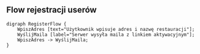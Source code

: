 ## Flow rejestracji userów


```graphviz
digraph RegisterFlow {
	WpiszAdres [text="Użytkownik wpisuje adres i nazwę restauracji"];
	WyślijMaila [label="Serwer wysyła maila z linkiem aktywacyjnym"];
	WpiszAdres -> WyślijMaila;
}
```
